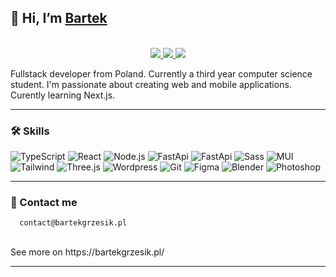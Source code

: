 ## 🚀 Hi, I’m [Bartek](https://github.com/grzesikb)
<p align="center"><br/>
<a  href="https://bartekgrzesik.pl">
<img  src="https://img.shields.io/badge/website-bartekgrzesik.pl-black">
</a>
<a  href="mailto:contact@bartekgrzesik.pl">
<img  src="https://img.shields.io/badge/contact-contact@bartekgrzesik.pl-black?style=flat-square&logo=maildotru&logoColor=white">
</a>
<a  href="https://www.linkedin.com/in/bart%C5%82omiej-grzesik-a8764a247/">
<img  src="https://img.shields.io/badge/linkedin-Bartłomiej%20Grzesik-black?style=flat-square&logo=linkedin">
</a>
</p>

Fullstack developer from Poland. Currently a third year computer science student. I'm passionate about creating web and mobile applications.  Curently learning Next.js.

---

### 🛠 Skills

<!-- https://shields.io/ https://simpleicons.org/ https://github.com/simple-icons/simple-icons/blob/develop/slugs.md -->

![TypeScript](https://img.shields.io/badge/-TypeScript-black?style=for-the-badge&logo=typescript) ![React](https://img.shields.io/badge/-React-black?style=for-the-badge&logo=react) ![Node.js](https://img.shields.io/badge/-Node.js-black?style=for-the-badge&logo=nodedotjs) ![FastApi](https://img.shields.io/badge/-FastApi-black?style=for-the-badge&logo=fastapi) ![FastApi](https://img.shields.io/badge/-.NET-black?style=for-the-badge&logo=dotnet) ![Sass](https://img.shields.io/badge/-Sass-black?style=for-the-badge&logo=sass) ![MUI](https://img.shields.io/badge/-MUI-black?style=for-the-badge&logo=mui) ![Tailwind](https://img.shields.io/badge/-Tailwind-black?style=for-the-badge&logo=tailwindcss) ![Three.js](https://img.shields.io/badge/-Three.js-black?style=for-the-badge&logo=threedotjs) ![Wordpress](https://img.shields.io/badge/-Wordpress-black?style=for-the-badge&logo=wordpress) ![Git](https://img.shields.io/badge/-Git-black?style=for-the-badge&logo=git) ![Figma](https://img.shields.io/badge/-Figma-black?style=for-the-badge&logo=figma) ![Blender](https://img.shields.io/badge/-Blender-black?style=for-the-badge&logo=blender) ![Photoshop](https://img.shields.io/badge/-Photoshop-black?style=for-the-badge&logo=adobephotoshop)

---

### 👋 Contact me

      contact@bartekgrzesik.pl

<br> 
See more on https://bartekgrzesik.pl/

---
